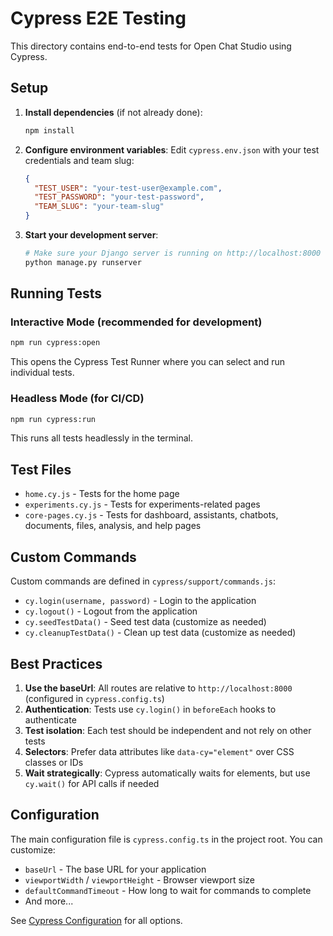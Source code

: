 # Cypress E2E Testing

This directory contains end-to-end tests for Open Chat Studio using Cypress.

## Setup

1. **Install dependencies** (if not already done):
   ```bash
   npm install
   ```

2. **Configure environment variables**:
   Edit `cypress.env.json` with your test credentials and team slug:
   ```json
   {
     "TEST_USER": "your-test-user@example.com",
     "TEST_PASSWORD": "your-test-password",
     "TEAM_SLUG": "your-team-slug"
   }
   ```

3. **Start your development server**:
   ```bash
   # Make sure your Django server is running on http://localhost:8000
   python manage.py runserver
   ```

## Running Tests

### Interactive Mode (recommended for development)
```bash
npm run cypress:open
```
This opens the Cypress Test Runner where you can select and run individual tests.

### Headless Mode (for CI/CD)
```bash
npm run cypress:run
```
This runs all tests headlessly in the terminal.

## Test Files

- `home.cy.js` - Tests for the home page
- `experiments.cy.js` - Tests for experiments-related pages
- `core-pages.cy.js` - Tests for dashboard, assistants, chatbots, documents, files, analysis, and help pages

## Custom Commands

Custom commands are defined in `cypress/support/commands.js`:

- `cy.login(username, password)` - Login to the application
- `cy.logout()` - Logout from the application
- `cy.seedTestData()` - Seed test data (customize as needed)
- `cy.cleanupTestData()` - Clean up test data (customize as needed)

## Best Practices

1. **Use the baseUrl**: All routes are relative to `http://localhost:8000` (configured in `cypress.config.ts`)
2. **Authentication**: Tests use `cy.login()` in `beforeEach` hooks to authenticate
3. **Test isolation**: Each test should be independent and not rely on other tests
4. **Selectors**: Prefer data attributes like `data-cy="element"` over CSS classes or IDs
5. **Wait strategically**: Cypress automatically waits for elements, but use `cy.wait()` for API calls if needed

## Configuration

The main configuration file is `cypress.config.ts` in the project root. You can customize:
- `baseUrl` - The base URL for your application
- `viewportWidth` / `viewportHeight` - Browser viewport size
- `defaultCommandTimeout` - How long to wait for commands to complete
- And more...

See [Cypress Configuration](https://docs.cypress.io/guides/references/configuration) for all options.
